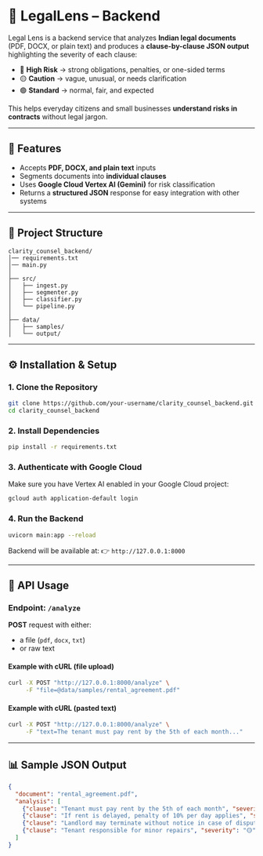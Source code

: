 # 📜 LegalLens – Backend

Legal Lens is a backend service that analyzes **Indian legal documents** (PDF, DOCX, or plain text) and produces a **clause-by-clause JSON output** highlighting the severity of each clause:

* 🔴 **High Risk** → strong obligations, penalties, or one-sided terms
* 🟡 **Caution** → vague, unusual, or needs clarification
* 🟢 **Standard** → normal, fair, and expected

This helps everyday citizens and small businesses **understand risks in contracts** without legal jargon.

---

## 🚀 Features

* Accepts **PDF, DOCX, and plain text** inputs
* Segments documents into **individual clauses**
* Uses **Google Cloud Vertex AI (Gemini)** for risk classification
* Returns a **structured JSON** response for easy integration with other systems

---

## 📂 Project Structure

```
clarity_counsel_backend/
│── requirements.txt
│── main.py
│
├── src/
│   ├── ingest.py   
│   ├── segmenter.py 
│   ├── classifier.py 
│   └── pipeline.py 
│
├── data/
│   ├── samples/ 
│   └── output/  
```

---

## ⚙️ Installation & Setup

### 1. Clone the Repository

```bash
git clone https://github.com/your-username/clarity_counsel_backend.git
cd clarity_counsel_backend
```

### 2. Install Dependencies

```bash
pip install -r requirements.txt
```

### 3. Authenticate with Google Cloud

Make sure you have Vertex AI enabled in your Google Cloud project:

```bash
gcloud auth application-default login
```

### 4. Run the Backend

```bash
uvicorn main:app --reload
```

Backend will be available at:
👉 `http://127.0.0.1:8000`

---

## 📡 API Usage

### Endpoint: `/analyze`

**POST** request with either:

* a file (`pdf`, `docx`, `txt`)
* or raw text

#### Example with cURL (file upload)

```bash
curl -X POST "http://127.0.0.1:8000/analyze" \
     -F "file=@data/samples/rental_agreement.pdf"
```

#### Example with cURL (pasted text)

```bash
curl -X POST "http://127.0.0.1:8000/analyze" \
     -F "text=The tenant must pay rent by the 5th of each month..."
```

---

## 📊 Sample JSON Output

```json
{
  "document": "rental_agreement.pdf",
  "analysis": [
    {"clause": "Tenant must pay rent by the 5th of each month", "severity": "🟢"},
    {"clause": "If rent is delayed, penalty of 10% per day applies", "severity": "🔴"},
    {"clause": "Landlord may terminate without notice in case of dispute", "severity": "🔴"},
    {"clause": "Tenant responsible for minor repairs", "severity": "🟡"}
  ]
}
```